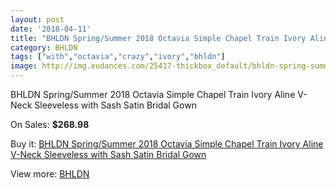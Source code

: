 ```yaml
---
layout: post
date: '2018-04-11'
title: "BHLDN Spring/Summer 2018 Octavia Simple Chapel Train Ivory Aline V-Neck Sleeveless with Sash Satin Bridal Gown"
category: BHLDN
tags: ["with","octavia","crazy","ivory","bhldn"]
image: http://img.eudances.com/25417-thickbox_default/bhldn-spring-summer-2018-octavia-simple-chapel-train-ivory-aline-v-neck-sleeveless-with-sash-satin-bridal-gown.jpg
---
```

BHLDN Spring/Summer 2018 Octavia Simple Chapel Train Ivory Aline V-Neck Sleeveless with Sash Satin Bridal Gown

On Sales: **$268.98**
<a href="https://www.eudances.com/en/bhldn/8434-bhldn-spring-summer-2018-octavia-simple-chapel-train-ivory-aline-v-neck-sleeveless-with-sash-satin-bridal-gown.html"><amp-img layout="responsive" width="600" height="600" src="//img.eudances.com/25417-thickbox_default/bhldn-spring-summer-2018-octavia-simple-chapel-train-ivory-aline-v-neck-sleeveless-with-sash-satin-bridal-gown.jpg" alt="BHLDN Spring/Summer 2018 Octavia Simple Chapel Train Ivory Aline V-Neck Sleeveless with Sash Satin Bridal Gown 0" /></a>
<a href="https://www.eudances.com/en/bhldn/8434-bhldn-spring-summer-2018-octavia-simple-chapel-train-ivory-aline-v-neck-sleeveless-with-sash-satin-bridal-gown.html"><amp-img layout="responsive" width="600" height="600" src="//img.eudances.com/25422-thickbox_default/bhldn-spring-summer-2018-octavia-simple-chapel-train-ivory-aline-v-neck-sleeveless-with-sash-satin-bridal-gown.jpg" alt="BHLDN Spring/Summer 2018 Octavia Simple Chapel Train Ivory Aline V-Neck Sleeveless with Sash Satin Bridal Gown 1" /></a>
<a href="https://www.eudances.com/en/bhldn/8434-bhldn-spring-summer-2018-octavia-simple-chapel-train-ivory-aline-v-neck-sleeveless-with-sash-satin-bridal-gown.html"><amp-img layout="responsive" width="600" height="600" src="//img.eudances.com/25421-thickbox_default/bhldn-spring-summer-2018-octavia-simple-chapel-train-ivory-aline-v-neck-sleeveless-with-sash-satin-bridal-gown.jpg" alt="BHLDN Spring/Summer 2018 Octavia Simple Chapel Train Ivory Aline V-Neck Sleeveless with Sash Satin Bridal Gown 2" /></a>
<a href="https://www.eudances.com/en/bhldn/8434-bhldn-spring-summer-2018-octavia-simple-chapel-train-ivory-aline-v-neck-sleeveless-with-sash-satin-bridal-gown.html"><amp-img layout="responsive" width="600" height="600" src="//img.eudances.com/25420-thickbox_default/bhldn-spring-summer-2018-octavia-simple-chapel-train-ivory-aline-v-neck-sleeveless-with-sash-satin-bridal-gown.jpg" alt="BHLDN Spring/Summer 2018 Octavia Simple Chapel Train Ivory Aline V-Neck Sleeveless with Sash Satin Bridal Gown 3" /></a>
<a href="https://www.eudances.com/en/bhldn/8434-bhldn-spring-summer-2018-octavia-simple-chapel-train-ivory-aline-v-neck-sleeveless-with-sash-satin-bridal-gown.html"><amp-img layout="responsive" width="600" height="600" src="//img.eudances.com/25419-thickbox_default/bhldn-spring-summer-2018-octavia-simple-chapel-train-ivory-aline-v-neck-sleeveless-with-sash-satin-bridal-gown.jpg" alt="BHLDN Spring/Summer 2018 Octavia Simple Chapel Train Ivory Aline V-Neck Sleeveless with Sash Satin Bridal Gown 4" /></a>
<a href="https://www.eudances.com/en/bhldn/8434-bhldn-spring-summer-2018-octavia-simple-chapel-train-ivory-aline-v-neck-sleeveless-with-sash-satin-bridal-gown.html"><amp-img layout="responsive" width="600" height="600" src="//img.eudances.com/25418-thickbox_default/bhldn-spring-summer-2018-octavia-simple-chapel-train-ivory-aline-v-neck-sleeveless-with-sash-satin-bridal-gown.jpg" alt="BHLDN Spring/Summer 2018 Octavia Simple Chapel Train Ivory Aline V-Neck Sleeveless with Sash Satin Bridal Gown 5" /></a>

Buy it: [BHLDN Spring/Summer 2018 Octavia Simple Chapel Train Ivory Aline V-Neck Sleeveless with Sash Satin Bridal Gown](https://www.eudances.com/en/bhldn/8434-bhldn-spring-summer-2018-octavia-simple-chapel-train-ivory-aline-v-neck-sleeveless-with-sash-satin-bridal-gown.html "BHLDN Spring/Summer 2018 Octavia Simple Chapel Train Ivory Aline V-Neck Sleeveless with Sash Satin Bridal Gown")

View more: [BHLDN](https://www.eudances.com/en/124-bhldn "BHLDN")